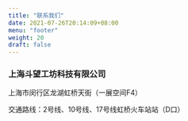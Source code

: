 ```yaml
---
title: "联系我们"
date: 2021-07-26T20:14:09+08:00
menu: "footer"
weight: 20
draft: false
---
```


### 上海斗望工坊科技有限公司

上海市闵行区龙湖虹桥天街（一展空间F4）

交通路线：2号线、10号线、17号线虹桥火车站站（D口）
